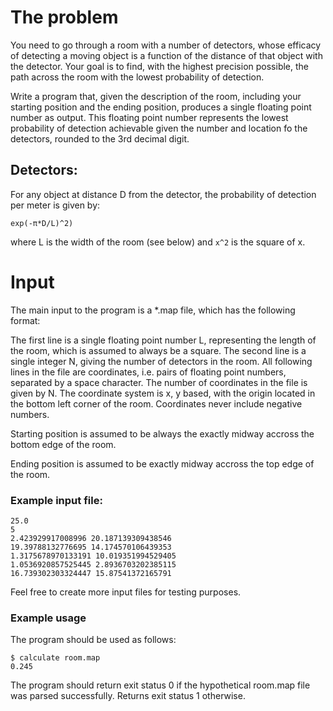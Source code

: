 # The problem

You need to go through a room with a number of detectors, whose efficacy of detecting a moving object is a function of the distance of that object with the detector. Your goal is to find, with the highest precision possible, the path across the room with the lowest probability of detection.

Write a program that, given the description of the room, including your starting position and the ending position, produces a single floating point number as output. This floating point number represents the lowest probability of detection achievable given the number and location fo the detectors, rounded to the 3rd decimal digit.

## Detectors:
For any object at distance D from the detector, the probability of detection per meter is given by:
```
exp(-π*D/L)^2)
```
where L is the width of the room (see below) and `x^2` is the square of x.

# Input

The main input to the program is a *.map file, which has the following format:

The first line is a single floating point number L, representing the length of the room, which is assumed to always be a square.
The second line is a single integer N, giving the number of detectors in the room.
All following lines in the file are coordinates, i.e. pairs of floating point numbers, separated by a space character. The number of coordinates in the file is given by N.
The coordinate system is x, y based, with the origin located in the bottom left corner of the room. Coordinates never include negative numbers.

Starting position is assumed to be always the exactly midway accross the bottom edge of the room.

Ending position is assumed to be exactly midway accross the top edge of the room.

### Example input file:

```
25.0
5
2.423929917008996 20.187139309438546
19.39788132776695 14.174570106439353
1.3175678970133191 10.019351994529405
1.0536920857525445 2.8936703202385115
16.739302303324447 15.87541372165791
```

Feel free to create more input files for testing purposes.

### Example usage
The program should be used as follows:

```
$ calculate room.map
0.245
```

The program should return exit status 0 if the hypothetical room.map file was parsed successfully. Returns exit status 1 otherwise.

